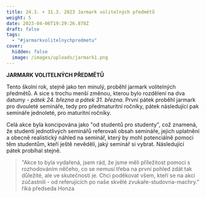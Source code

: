 ```yaml
---
title: 24.3. + 31.3. 2023 Jarmark volitelných předmětů
weight: 5
date: 2023-04-06T19:29:26.878Z
draft: false
tags:
  - "#jarmarkvolitelnychpredmetu"
cover:
  hidden: false
  image: /images/uploads/jarmark1.png
---
```

**J﻿ARMARK VOLITELNÝCH PŘEDMĚTŮ**

Tento školní rok, stejně jako ten minulý, proběhl jarmark volitelných předmětů. A sice s trochu menší změnou, kterou bylo rozdělení na dva datumy - *pátek 24. března a pátek 31. března.* První pátek proběhl jarmark pro dvouleté semináře, tedy pro předmaturitní ročníky, pátek následující pak semináře jednoleté, pro maturitní ročníky. 

C﻿elá akce byla koncipována jako "od studentů pro studenty", což znamená, že studenti jednotlivých seminářů referovali obsah semináře, jejich uplatnění a obecně realistický náhled na seminář, který by mohl potenciálně pomoci těm studentům, kteří ještě nevěděli, jaký seminář si vybrat. Následující pátek probíhal stejně. 

> "A﻿kce to byla vydařená, jsem rád, že jsme měli příležitost pomoci s rozhodováním něčeho, co se nemusí třeba na první pohled zdát tak důležité, ale ve skutečnosti je. Chci poděkovat všem, kteří se na akci zúčastnili - od referujících po naše skvělé zvukaře-studovna-machry." říká předseda Honza